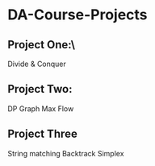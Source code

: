 # DA-Course-Projects
## Project One:\\
Divide & Conquer
## Project Two:
DP
Graph
Max Flow
## Project Three
String matching
Backtrack
Simplex

